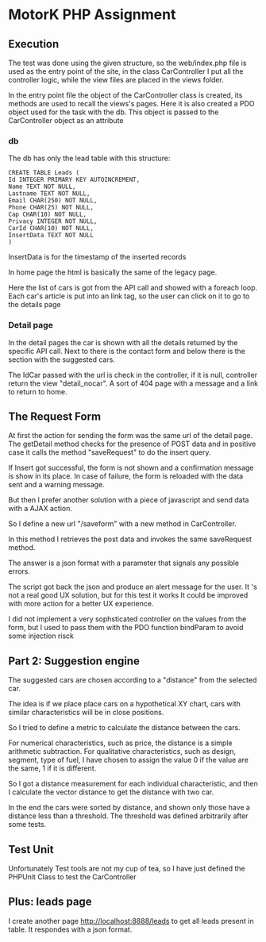 # MotorK PHP Assignment

## Execution

The test was done using the given structure, so the web/index.php file is used as the entry point of the site, in the class CarController I put all the controller logic, while the view files are placed in the views folder.

In the entry point file the object of the CarController class is created, its methods are used to recall the views's pages.
Here it is also created a PDO object used for the task with the db. This object is passed to the CarController object as an attribute

### db

The db has only the lead table with this structure:

```
CREATE TABLE Leads (
Id INTEGER PRIMARY KEY AUTOINCREMENT, 
Name TEXT NOT NULL, 
Lastname TEXT NOT NULL, 
Email CHAR(250) NOT NULL, 
Phone CHAR(25) NOT NULL, 
Cap CHAR(10) NOT NULL, 
Privacy INTEGER NOT NULL, 
CarId CHAR(10) NOT NULL, 
InsertData TEXT NOT NULL
)
```
InsertData is for the timestamp of the inserted records

In home page the html is basically the same of the legacy page.

Here the list of cars is got from the API call and showed with a foreach loop.
Each car's article is put into an link tag, so the user can click on it to go to the details page

### Detail page

In the detail pages the car is shown with all the details returned by the specific API call.
Next to there is the contact form and below there is the section with the suggested cars.

The IdCar passed with the url is check in the controller, if it is null, controller return the view "detail_nocar". A sort of 404 page with a message and a link to return to home.

## The Request Form

At first the action for sending the form was the same url of the detail page.
The getDetail method checks for the presence of POST data and in positive case it calls the method "saveRequest" to do the insert query.

If Insert got successful, the form is not shown and a confirmation message is show in its place.
In case of failure, the form is reloaded with the data sent and a warning message.

But then I prefer another solution with a piece of javascript and send data with a AJAX action.

So I define a new url "/saveform" with a new method in CarController.

In this method I retrieves the post data and invokes the same saveRequest method.

The answer is a json format with a parameter that signals any possible errors.

The script got back the json and produce an alert message for the user. It 's not a real good UX solution, but for this test it works
It could be improved with more action for a better UX experience.

I did not implement a very sophsticated controller on the values from the form, but I used to pass them with the PDO function bindParam to avoid some injection risck


## Part 2: Suggestion engine

The suggested cars are chosen according to a "distance" from the selected car.

The idea is if we place place cars on a hypothetical XY chart, cars with similar characteristics will be in close positions.

So I tried to define a metric to calculate the distance between the cars.

For numerical characteristics, such as price, the distance is a simple arithmetic subtraction.
For qualitative characteristics, such as design, segment, type of fuel, I have chosen to assign the value 0 if the value are the same, 1 if it is different.

So I got a distance measurement for each individual characteristic, and then I calculate the vector distance to get the distance with two car.

In the end the cars were sorted by distance, and shown only those have a distance less than a threshold.
The threshold was defined arbitrarily after some tests.


## Test Unit
Unfortunately Test tools are not my cup of tea, so I have just defined the PHPUnit Class to test the CarController

## Plus: leads page

I create another page [http://localhost:8888/leads](http://localhost:8888/leads) to get all leads present in table.
It respondes with a json format.


